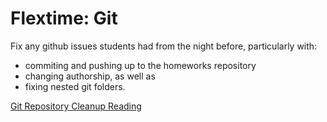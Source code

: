 # Flextime: Git

Fix any github issues students had from the night before, particularly with:
* commiting and pushing up to the homeworks repository
* changing authorship, as well as 
* fixing nested git folders.

[Git Repository Cleanup Reading](https://github.com/appacademy/curriculum/blob/master/ruby/readings/git-repository-cleanup.md)